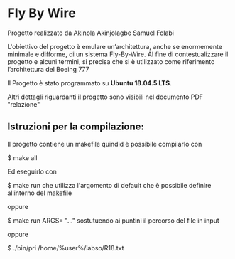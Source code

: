 # Fly By Wire
Progetto realizzato da Akinola Akinjolagbe Samuel Folabi

L'obiettivo del progetto è emulare un’architettura, anche se enormemente minimale e difforme, di un sistema Fly-By-Wire. Al fine di contestualizzare il progetto e alcuni termini, si precisa che si è utilizzato come riferimento l’architettura del Boeing 777

Il Progetto è stato programmato su  **Ubuntu 18.04.5 LTS**.

Altri dettagli riguardanti il progetto sono visibili nel documento PDF "relazione"

## Istruzioni per la compilazione:
Il progetto contiene un makefile quindid è possibile compilarlo con

$ make all

Ed eseguirlo con

$ make run
che utilizza l'argomento di default che è possibile definire allinterno del makefile

oppure

$ make run ARGS= "..."
sostutuendo ai puntini il percorso del file in input 

oppure

$ ./bin/pri /home/%user%/labso/R18.txt
